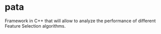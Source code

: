 pata
====

Framework in C++ that will allow to analyze the performance of different Feature Selection algorithms.
